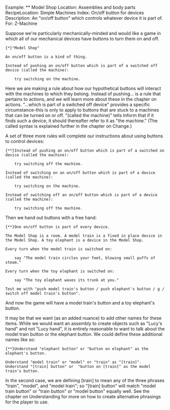 Example: ** Model Shop
Location: Assemblies and body parts
RecipeLocation: Simple Machines
Index: On/off button for devices
Description: An "on/off button" which controls whatever device it is part of.
For: Z-Machine

  
Suppose we're particularly mechanically-minded and would like a game in which all of our mechanical devices have buttons to turn them on and off.

  

``` inform7
{*}"Model Shop"

An on/off button is a kind of thing.

Instead of pushing an on/off button which is part of a switched off device (called the machine):

	try switching on the machine.
```

  
Here we are making a rule about how our hypothetical buttons will interact with the machines to which they belong. Instead of pushing... is a rule that pertains to actions, and we will learn more about these in the chapter on actions. "...which is part of a switched off device" provides a specific circumstance–this is only to apply to buttons that are stuck to a machines that can be turned on or off. "(called the machine)" tells Inform that if it finds such a device, it should thereafter refer to it as "the machine." (The called syntax is explained further in the chapter on Change.)

  
A set of three more rules will complete our instructions about using buttons to control devices:

  

``` inform7
{**}Instead of pushing an on/off button which is part of a switched on device (called the machine):

	try switching off the machine.

Instead of switching on an on/off button which is part of a device (called the machine):

	try switching on the machine.

Instead of switching off an on/off button which is part of a device (called the machine):

	try switching off the machine.
```

  
Then we hand out buttons with a free hand:

  

``` inform7
{**}One on/off button is part of every device.

The Model Shop is a room. A model train is a fixed in place device in the Model Shop. A toy elephant is a device in the Model Shop.

Every turn when the model train is switched on:

	say "The model train circles your feet, blowing small puffs of steam."

Every turn when the toy elephant is switched on:

	say "The toy elephant waves its trunk at you."

Test me with "push model train's button / push elephant's button / g / switch off model train's button".
```

  
And now the game will have a model train's button and a toy elephant's button.

  
It may be that we want (as an added nuance) to add other names for these items. While we would want an assembly to create objects such as "Lucy's hand" and not "Lucy hand", it is entirely reasonable to want to talk about the model train button or the elephant button. We could define these additional names like so:

  

``` inform7
{**}Understand "elephant button" or "button on elephant" as the elephant's button.

Understand "model train" or "model" or "train" as "[train]". Understand "[train] button" or  "button on [train]" as the model train's button.
```

  
In the second case, we are defining [train] to mean any of the three phrases "train", "model", and "model train"; so "[train] button" will match "model train button" or "train button" or "model button" equally well. See the chapter on Understanding for more on how to create alternative phrasings for the player to use.


